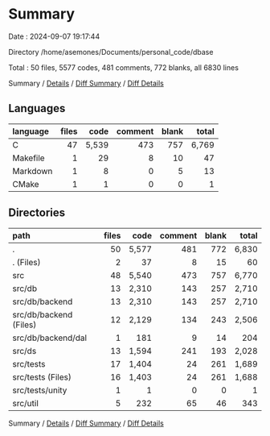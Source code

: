 # Summary

Date : 2024-09-07 19:17:44

Directory /home/asemones/Documents/personal_code/dbase

Total : 50 files,  5577 codes, 481 comments, 772 blanks, all 6830 lines

Summary / [Details](details.md) / [Diff Summary](diff.md) / [Diff Details](diff-details.md)

## Languages
| language | files | code | comment | blank | total |
| :--- | ---: | ---: | ---: | ---: | ---: |
| C | 47 | 5,539 | 473 | 757 | 6,769 |
| Makefile | 1 | 29 | 8 | 10 | 47 |
| Markdown | 1 | 8 | 0 | 5 | 13 |
| CMake | 1 | 1 | 0 | 0 | 1 |

## Directories
| path | files | code | comment | blank | total |
| :--- | ---: | ---: | ---: | ---: | ---: |
| . | 50 | 5,577 | 481 | 772 | 6,830 |
| . (Files) | 2 | 37 | 8 | 15 | 60 |
| src | 48 | 5,540 | 473 | 757 | 6,770 |
| src/db | 13 | 2,310 | 143 | 257 | 2,710 |
| src/db/backend | 13 | 2,310 | 143 | 257 | 2,710 |
| src/db/backend (Files) | 12 | 2,129 | 134 | 243 | 2,506 |
| src/db/backend/dal | 1 | 181 | 9 | 14 | 204 |
| src/ds | 13 | 1,594 | 241 | 193 | 2,028 |
| src/tests | 17 | 1,404 | 24 | 261 | 1,689 |
| src/tests (Files) | 16 | 1,403 | 24 | 261 | 1,688 |
| src/tests/unity | 1 | 1 | 0 | 0 | 1 |
| src/util | 5 | 232 | 65 | 46 | 343 |

Summary / [Details](details.md) / [Diff Summary](diff.md) / [Diff Details](diff-details.md)